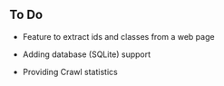 ## To Do

* Feature to extract ids and classes from a web page

* Adding database (SQLite) support

* Providing Crawl statistics
